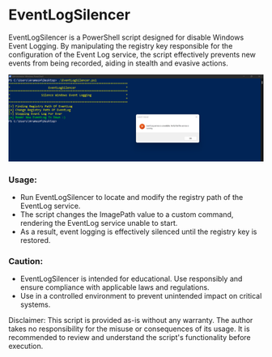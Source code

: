 # EventLogSilencer
EventLogSilencer is a PowerShell script designed for disable Windows Event Logging. By manipulating the registry key responsible for the configuration of the Event Log service, the script effectively prevents new events from being recorded, aiding in stealth and evasive actions.
<p align="center">
  <img src="Img/EventLogSilencer.png" alt="Master">
</p>

### Usage:
- Run EventLogSilencer to locate and modify the registry path of the EventLog service.
- The script changes the ImagePath value to a custom command, rendering the EventLog service unable to start.
- As a result, event logging is effectively silenced until the registry key is restored.

### Caution:
- EventLogSilencer is intended for educational. Use responsibly and ensure compliance with applicable laws and regulations.
- Use in a controlled environment to prevent unintended impact on critical systems.

Disclaimer:
This script is provided as-is without any warranty. The author takes no responsibility for the misuse or consequences of its usage. It is recommended to review and understand the script's functionality before execution.
